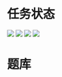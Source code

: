# 任务状态
![](https://img.shields.io/badge/已完成-√-success)
![](https://img.shields.io/badge/进行中->>>-ffeb3b)
![](https://img.shields.io/badge/未通过-X-red)
![](https://img.shields.io/badge/未开始-||-inactive)

# 题库
